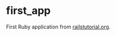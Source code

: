 first_app
=========

First Ruby application from [railstutorial.org](http://www.railstutorial.org).
